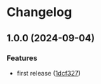 # Changelog

## 1.0.0 (2024-09-04)


### Features

* first release ([1dcf327](https://github.com/jrschumacher/go-mod-what/commit/1dcf32766d7093755d6ef3c7bebcfbdb92b9137c))
